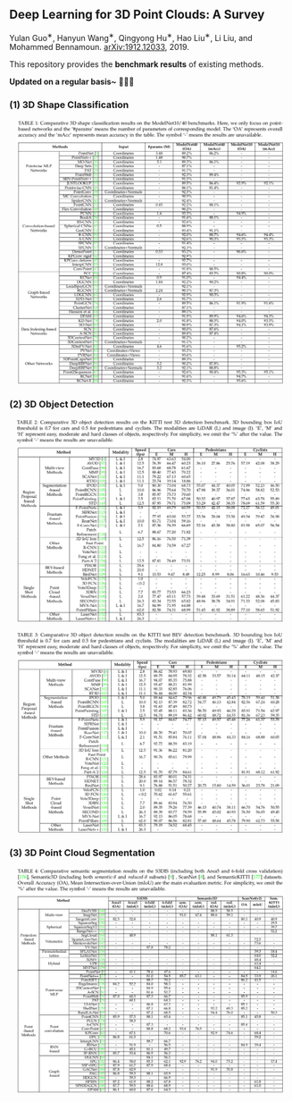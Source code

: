 ## Deep Learning for 3D Point Clouds: A Survey

Yulan Guo<sup>∗</sup>, Hanyun Wang<sup>∗</sup>,  Qingyong Hu<sup>∗</sup>,  Hao Liu<sup>∗</sup>,  Li Liu,  and Mohammed Bennamoun. [arXiv:1912.12033](https://arxiv.org/abs/1912.12033), 2019. 

This repository provides the **benchmark results** of existing methods. 

**Updated on a regular basis~** :tada::tada::tada:



### (1) 3D Shape Classification
<p align="center"> <img src="./classification.png" width="95%"> </p>

### (2) 3D Object Detection
<p align="center"> <img src="./detection.png" width="95%"> </p>
<p align="center"> <img src="./detection_bev.png" width="95%"> </p>


### (3) 3D Point Cloud Segmentation
<p align="center"> <img src="./Segmentation.png" width="95%"> </p>
